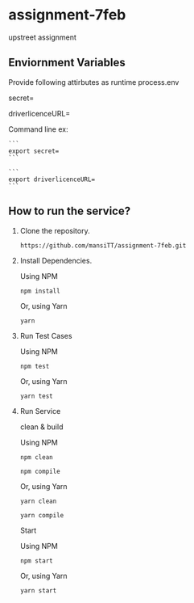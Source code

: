 # assignment-7feb
upstreet assignment

## Enviornment Variables 

Provide following attirbutes as runtime process.env

secret=

driverlicenceURL=

Command line ex: 

    ```
    export secret=
    ```
    
    ```
    export driverlicenceURL=
    ```

## How to run the service?

1. Clone the repository.
    ```
    https://github.com/mansiTT/assignment-7feb.git
    ```

2. Install Dependencies. 

    Using NPM
    ```
    npm install
    ```

    Or, using Yarn
    ```
    yarn
    ```
3. Run Test Cases 
   
    Using NPM
    ```
    npm test
    ```
    Or, using Yarn
    ```
    yarn test
    ```

4. Run Service  

    clean & build  

    Using NPM
    ```
    npm clean
    ```
    ```
    npm compile
    ```
    Or, using Yarn
    ```
    yarn clean
    ```
    ```
    yarn compile
    ```
    
    Start 

    Using NPM
    ```
    npm start
    ```
    Or, using Yarn
    ```
    yarn start
